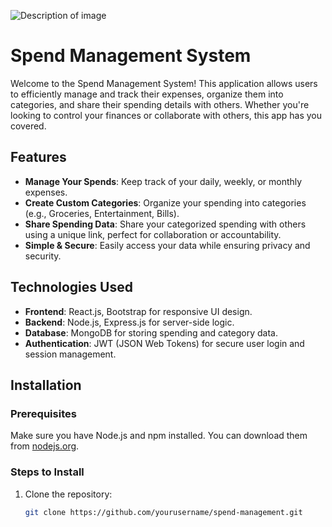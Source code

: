 ![Description of image](https://i.postimg.cc/CKpm29WL/Screenshot-2024-11-10-214716.png)
# Spend Management System

Welcome to the Spend Management System! This application allows users to efficiently manage and track their expenses, organize them into categories, and share their spending details with others. Whether you're looking to control your finances or collaborate with others, this app has you covered.

## Features

- **Manage Your Spends**: Keep track of your daily, weekly, or monthly expenses.
- **Create Custom Categories**: Organize your spending into categories (e.g., Groceries, Entertainment, Bills).
- **Share Spending Data**: Share your categorized spending with others using a unique link, perfect for collaboration or accountability.
- **Simple & Secure**: Easily access your data while ensuring privacy and security.

## Technologies Used

- **Frontend**: React.js, Bootstrap for responsive UI design.
- **Backend**: Node.js, Express.js for server-side logic.
- **Database**: MongoDB for storing spending and category data.
- **Authentication**: JWT (JSON Web Tokens) for secure user login and session management.

## Installation

### Prerequisites

Make sure you have Node.js and npm installed. You can download them from [nodejs.org](https://nodejs.org).

### Steps to Install

1. Clone the repository:
   ```bash
   git clone https://github.com/yourusername/spend-management.git
